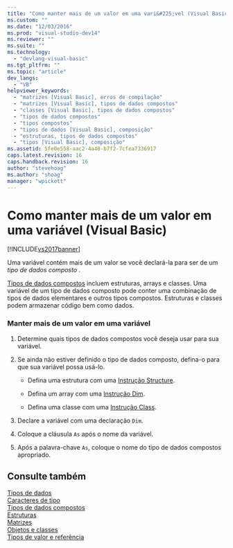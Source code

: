 ```yaml
---
title: "Como manter mais de um valor em uma vari&#225;vel (Visual Basic) | Microsoft Docs"
ms.custom: ""
ms.date: "12/03/2016"
ms.prod: "visual-studio-dev14"
ms.reviewer: ""
ms.suite: ""
ms.technology: 
  - "devlang-visual-basic"
ms.tgt_pltfrm: ""
ms.topic: "article"
dev_langs: 
  - "VB"
helpviewer_keywords: 
  - "matrizes [Visual Basic], erros de compilação"
  - "matrizes [Visual Basic], tipos de dados compostos"
  - "classes [Visual Basic], tipos de dados compostos"
  - "tipos de dados compostos"
  - "tipos compostos"
  - "tipos de dados [Visual Basic], composição"
  - "estruturas, tipos de dados compostos"
  - "tipos [Visual Basic], composição"
ms.assetid: 5fe0e558-aac2-4a40-b7f2-7cfea7336917
caps.latest.revision: 16
caps.handback.revision: 16
author: "stevehoag"
ms.author: "shoag"
manager: "wpickett"
---
```

# Como manter mais de um valor em uma vari&#225;vel (Visual Basic)
[!INCLUDE[vs2017banner](../../../../csharp/includes/vs2017banner.md)]

Uma variável contém mais de um valor se você declará\-la para ser de um  *tipo de dados composto* .  
  
 [Tipos de dados compostos](../../../../visual-basic/programming-guide/language-features/data-types/composite-data-types.md) incluem estruturas, arrays e classes.  Uma variável de um tipo de dados composto pode conter uma combinação de tipos de dados elementares e outros tipos compostos.  Estruturas e classes podem armazenar código bem como dados.  
  
### Manter mais de um valor em uma variável  
  
1.  Determine quais tipos de dados compostos você deseja usar para sua variável.  
  
2.  Se ainda não estiver definido o tipo de dados composto, defina\-o para que sua variável possa usá\-lo.  
  
    -   Defina uma estrutura com uma [Instrução Structure](../../../../visual-basic/language-reference/statements/structure-statement.md).  
  
    -   Defina um array com uma [Instrução Dim](../../../../visual-basic/language-reference/statements/dim-statement.md).  
  
    -   Defina uma classe com uma [Instrução Class](../../../../visual-basic/language-reference/statements/class-statement.md).  
  
3.  Declare a variável com uma declaração `Dim`.  
  
4.  Coloque a cláusula `As` após o nome da variável.  
  
5.  Após a palavra\-chave `As`,  coloque o nome do tipo de dados compostos apropriado.  
  
## Consulte também  
 [Tipos de dados](../../../../visual-basic/language-reference/data-types/data-type-summary.md)   
 [Caracteres de tipo](../../../../visual-basic/programming-guide/language-features/data-types/type-characters.md)   
 [Tipos de dados compostos](../../../../visual-basic/programming-guide/language-features/data-types/composite-data-types.md)   
 [Estruturas](../../../../visual-basic/programming-guide/language-features/data-types/structures.md)   
 [Matrizes](../../../../visual-basic/programming-guide/language-features/arrays/index.md)   
 [Objetos e classes](../../../../visual-basic/programming-guide/language-features/objects-and-classes/index.md)   
 [Tipos de valor e referência](../../../../visual-basic/programming-guide/language-features/data-types/value-types-and-reference-types.md)